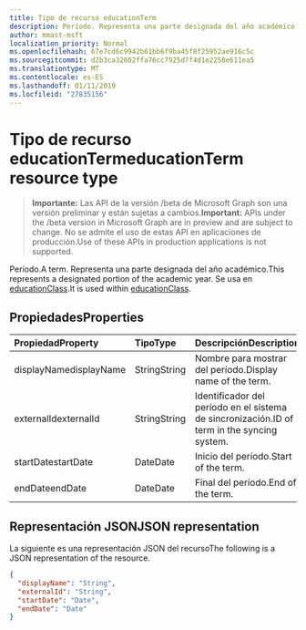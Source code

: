 ```yaml
---
title: Tipo de recurso educationTerm
description: Período. Representa una parte designada del año académico. Se usa en educationClass.
author: mmast-msft
localization_priority: Normal
ms.openlocfilehash: 67e7cd6c9942b61bb6f9ba45f8f25952ae916c5c
ms.sourcegitcommit: d2b3ca32602ffa76cc7925d7f4d1e2258e611ea5
ms.translationtype: MT
ms.contentlocale: es-ES
ms.lasthandoff: 01/11/2019
ms.locfileid: "27835156"
---
```

# <a name="educationterm-resource-type"></a><span data-ttu-id="87e8c-105">Tipo de recurso educationTerm</span><span class="sxs-lookup"><span data-stu-id="87e8c-105">educationTerm resource type</span></span>

> <span data-ttu-id="87e8c-106">**Importante:** Las API de la versión /beta de Microsoft Graph son una versión preliminar y están sujetas a cambios.</span><span class="sxs-lookup"><span data-stu-id="87e8c-106">**Important:** APIs under the /beta version in Microsoft Graph are in preview and are subject to change.</span></span> <span data-ttu-id="87e8c-107">No se admite el uso de estas API en aplicaciones de producción.</span><span class="sxs-lookup"><span data-stu-id="87e8c-107">Use of these APIs in production applications is not supported.</span></span>

<span data-ttu-id="87e8c-108">Período.</span><span class="sxs-lookup"><span data-stu-id="87e8c-108">A term.</span></span> <span data-ttu-id="87e8c-109">Representa una parte designada del año académico.</span><span class="sxs-lookup"><span data-stu-id="87e8c-109">This represents a designated portion of the academic year.</span></span> <span data-ttu-id="87e8c-110">Se usa en [educationClass](educationclass.md).</span><span class="sxs-lookup"><span data-stu-id="87e8c-110">It is used within [educationClass](educationclass.md).</span></span>

## <a name="properties"></a><span data-ttu-id="87e8c-111">Propiedades</span><span class="sxs-lookup"><span data-stu-id="87e8c-111">Properties</span></span>
| <span data-ttu-id="87e8c-112">Propiedad</span><span class="sxs-lookup"><span data-stu-id="87e8c-112">Property</span></span>     | <span data-ttu-id="87e8c-113">Tipo</span><span class="sxs-lookup"><span data-stu-id="87e8c-113">Type</span></span>   |<span data-ttu-id="87e8c-114">Descripción</span><span class="sxs-lookup"><span data-stu-id="87e8c-114">Description</span></span>|
|:---------------|:--------|:----------|
|<span data-ttu-id="87e8c-115">displayName</span><span class="sxs-lookup"><span data-stu-id="87e8c-115">displayName</span></span>| <span data-ttu-id="87e8c-116">String</span><span class="sxs-lookup"><span data-stu-id="87e8c-116">String</span></span>| <span data-ttu-id="87e8c-117">Nombre para mostrar del período.</span><span class="sxs-lookup"><span data-stu-id="87e8c-117">Display name of the term.</span></span>| 
|<span data-ttu-id="87e8c-118">externalId</span><span class="sxs-lookup"><span data-stu-id="87e8c-118">externalId</span></span>|<span data-ttu-id="87e8c-119">String</span><span class="sxs-lookup"><span data-stu-id="87e8c-119">String</span></span>| <span data-ttu-id="87e8c-120">Identificador del período en el sistema de sincronización.</span><span class="sxs-lookup"><span data-stu-id="87e8c-120">ID of term in the syncing system.</span></span>|
|<span data-ttu-id="87e8c-121">startDate</span><span class="sxs-lookup"><span data-stu-id="87e8c-121">startDate</span></span>|<span data-ttu-id="87e8c-122">Date</span><span class="sxs-lookup"><span data-stu-id="87e8c-122">Date</span></span>|<span data-ttu-id="87e8c-123">Inicio del período.</span><span class="sxs-lookup"><span data-stu-id="87e8c-123">Start of the term.</span></span>|
|<span data-ttu-id="87e8c-124">endDate</span><span class="sxs-lookup"><span data-stu-id="87e8c-124">endDate</span></span>|<span data-ttu-id="87e8c-125">Date</span><span class="sxs-lookup"><span data-stu-id="87e8c-125">Date</span></span>|<span data-ttu-id="87e8c-126">Final del período.</span><span class="sxs-lookup"><span data-stu-id="87e8c-126">End of the term.</span></span>|

## <a name="json-representation"></a><span data-ttu-id="87e8c-127">Representación JSON</span><span class="sxs-lookup"><span data-stu-id="87e8c-127">JSON representation</span></span>

<span data-ttu-id="87e8c-128">La siguiente es una representación JSON del recurso</span><span class="sxs-lookup"><span data-stu-id="87e8c-128">The following is a JSON representation of the resource.</span></span>

<!-- {
  "blockType": "resource",
  "optionalProperties": [

  ],
  "@odata.type": "microsoft.graph.educationTerm"
}-->

```json
{
  "displayName": "String",
  "externalId": "String",
  "startDate": "Date",
  "endDate": "Date"
}
```

<!-- uuid: 4e9d671f-3068-4e09-aba2-b39e81a0e452
2015-10-25 14:57:30 UTC -->
<!-- {
  "type": "#page.annotation",
  "description": "educationTerm resource",
  "keywords": "",
  "section": "documentation",
  "tocPath": ""
}-->
